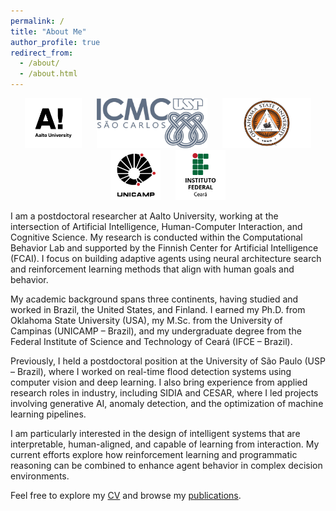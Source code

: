 ```yaml
---
permalink: /
title: "About Me"
author_profile: true
redirect_from: 
  - /about/
  - /about.html
---
```

<p align="center">
  <img src="/images/logos/aalto.png" alt="Aalto University" style="height:80px; margin:0 10px;">
  <img src="/images/logos/usp.jpg" alt="USP" style="height:80px; margin:0 10px;">
  <img src="/images/logos/osu.png" alt="Oklahoma State University" style="height:80px; margin:0 10px;">
  <img src="/images/logos/unicamp.png" alt="UNICAMP" style="height:80px; margin:0 10px;">
  <img src="/images/logos/ifce.png" alt="IFCE" style="height:80px; margin:0 10px;">
</p>

I am a postdoctoral researcher at Aalto University, working at the intersection of Artificial Intelligence, Human-Computer Interaction, and Cognitive Science. My research is conducted within the Computational Behavior Lab and supported by the Finnish Center for Artificial Intelligence (FCAI). I focus on building adaptive agents using neural architecture search and reinforcement learning methods that align with human goals and behavior.

My academic background spans three continents, having studied and worked in Brazil, the United States, and Finland. I earned my Ph.D. from Oklahoma State University (USA), my M.Sc. from the University of Campinas (UNICAMP – Brazil), and my undergraduate degree from the Federal Institute of Science and Technology of Ceará (IFCE – Brazil).

Previously, I held a postdoctoral position at the University of São Paulo (USP – Brazil), where I worked on real-time flood detection systems using computer vision and deep learning. I also bring experience from applied research roles in industry, including SIDIA and CESAR, where I led projects involving generative AI, anomaly detection, and the optimization of machine learning pipelines.

I am particularly interested in the design of intelligent systems that are interpretable, human-aligned, and capable of learning from interaction. My current efforts explore how reinforcement learning and programmatic reasoning can be combined to enhance agent behavior in complex decision environments.

Feel free to explore my [CV](/cv/) and browse my [publications](/publications/).
